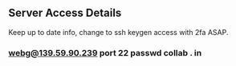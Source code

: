 ## Server Access Details
Keep up to date info, change to ssh keygen access with 2fa ASAP.

### webg@139.59.90.239 port 22 passwd collab . in
